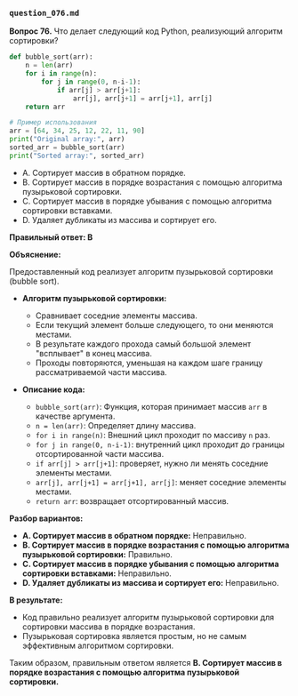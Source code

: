 ### `question_076.md`

**Вопрос 76.** Что делает следующий код Python, реализующий алгоритм сортировки?

```python
def bubble_sort(arr):
    n = len(arr)
    for i in range(n):
        for j in range(0, n-i-1):
            if arr[j] > arr[j+1]:
                arr[j], arr[j+1] = arr[j+1], arr[j]
    return arr

# Пример использования
arr = [64, 34, 25, 12, 22, 11, 90]
print("Original array:", arr)
sorted_arr = bubble_sort(arr)
print("Sorted array:", sorted_arr)
```

-   A. Сортирует массив в обратном порядке.
-   B. Сортирует массив в порядке возрастания с помощью алгоритма пузырьковой сортировки.
-   C. Сортирует массив в порядке убывания с помощью алгоритма сортировки вставками.
-   D. Удаляет дубликаты из массива и сортирует его.

**Правильный ответ: B**

**Объяснение:**

Предоставленный код реализует алгоритм пузырьковой сортировки (bubble sort).

*   **Алгоритм пузырьковой сортировки:**
    *   Сравнивает соседние элементы массива.
    *   Если текущий элемент больше следующего, то они меняются местами.
    *   В результате каждого прохода самый большой элемент "всплывает" в конец массива.
    *   Проходы повторяются, уменьшая на каждом шаге границу рассматриваемой части массива.

*   **Описание кода:**
    *   `bubble_sort(arr)`: Функция, которая принимает массив `arr` в качестве аргумента.
    *   `n = len(arr)`: Определяет длину массива.
    *   `for i in range(n)`:  Внешний цикл проходит по массиву `n` раз.
    *  `for j in range(0, n-i-1)`: внутренний цикл проходит до границы отсортированной части массива.
    *  `if arr[j] > arr[j+1]`: проверяет, нужно ли менять соседние элементы местами.
    *  `arr[j], arr[j+1] = arr[j+1], arr[j]`: меняет соседние элементы местами.
    *   `return arr`: возвращает отсортированный массив.

**Разбор вариантов:**
*   **A. Сортирует массив в обратном порядке:** Неправильно.
*   **B. Сортирует массив в порядке возрастания с помощью алгоритма пузырьковой сортировки:** Правильно.
*   **C. Сортирует массив в порядке убывания с помощью алгоритма сортировки вставками:** Неправильно.
*   **D. Удаляет дубликаты из массива и сортирует его:** Неправильно.

**В результате:**
*   Код правильно реализует алгоритм пузырьковой сортировки для сортировки массива в порядке возрастания.
*   Пузырьковая сортировка является простым, но не самым эффективным алгоритмом сортировки.

Таким образом, правильным ответом является **B. Сортирует массив в порядке возрастания с помощью алгоритма пузырьковой сортировки.**
